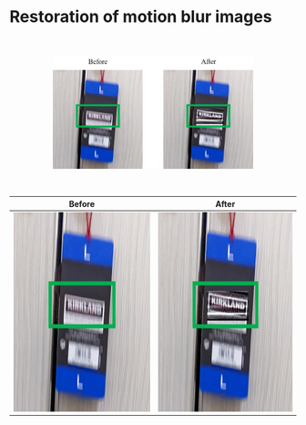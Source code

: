 
# Restoration of motion blur images
<br>
<p align="center">
  <img src="Images/1_Demonstration.jpg" width="70%" height="70%">
</p>
<br>






| Before      |After        |
:-------------------------:|:-------------------------:
<img src="Images/1_Before.jpg" width="350" height="350"> | <img src="Images/1_After.jpg" width="350" height="350">

  
